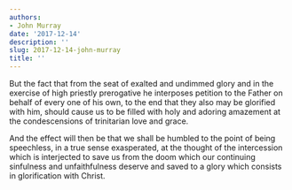 ```yaml
---
authors:
- John Murray
date: '2017-12-14'
description: ''
slug: 2017-12-14-john-murray
title: ''
---
```

But the fact that from the seat of exalted and undimmed glory and in the exercise of high priestly prerogative he interposes petition to the Father on behalf of every one of his own, to the end that they also may be glorified with him, should cause us to be filled with holy and adoring amazement at the condescensions of trinitarian love and grace. 

And the effect will then be that we shall be humbled to the point of being speechless, in a true sense exasperated, at the thought of the intercession which is interjected to save us from the doom which our continuing sinfulness and unfaithfulness deserve and saved to a glory which consists in glorification with Christ.



